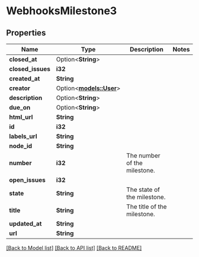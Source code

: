 # WebhooksMilestone3

## Properties

Name | Type | Description | Notes
------------ | ------------- | ------------- | -------------
**closed_at** | Option<**String**> |  | 
**closed_issues** | **i32** |  | 
**created_at** | **String** |  | 
**creator** | Option<[**models::User**](User.md)> |  | 
**description** | Option<**String**> |  | 
**due_on** | Option<**String**> |  | 
**html_url** | **String** |  | 
**id** | **i32** |  | 
**labels_url** | **String** |  | 
**node_id** | **String** |  | 
**number** | **i32** | The number of the milestone. | 
**open_issues** | **i32** |  | 
**state** | **String** | The state of the milestone. | 
**title** | **String** | The title of the milestone. | 
**updated_at** | **String** |  | 
**url** | **String** |  | 

[[Back to Model list]](../README.md#documentation-for-models) [[Back to API list]](../README.md#documentation-for-api-endpoints) [[Back to README]](../README.md)


